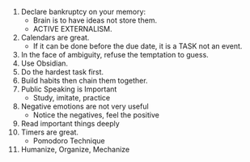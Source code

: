 1. Declare bankruptcy on your memory:
	- Brain is to have ideas not store them.
	- ACTIVE EXTERNALISM.
2. Calendars are great.
	- If it can be done before the due date, it is a TASK not an event.
3. In the face of ambiguity, refuse the temptation to guess.
4. Use Obsidian.
5. Do the hardest task first.
6. Build habits then chain them together.
7. Public Speaking is Important
	- Study, imitate, practice
8. Negative emotions are not very useful
	-   Notice the negatives, feel the positive
9. Read important things deeply
10. Timers are great.
	- Pomodoro Technique
11. Humanize, Organize, Mechanize